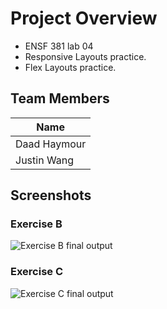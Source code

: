 # Project Overview 
- ENSF 381 lab 04
- Responsive Layouts practice.
- Flex Layouts practice.

## Team Members 

|    Name    |
|------------| 
|Daad Haymour|
| Justin Wang|

## Screenshots
### Exercise B
![Exercise B final output](./ExerciseB.gif)

### Exercise C
![Exercise C final output](./ExerciseC.gif)

